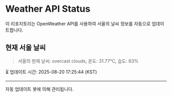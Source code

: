 
# Weather API Status

이 리포지토리는 OpenWeather API를 사용하여 서울의 날씨 정보를 자동으로 업데이트합니다.

## 현재 서울 날씨
> 서울의 현재 날씨: overcast clouds, 온도: 31.77°C, 습도: 63%

⏳ 업데이트 시간: 2025-08-20 17:25:44 (KST)

---
자동 업데이트 봇에 의해 관리됩니다.

